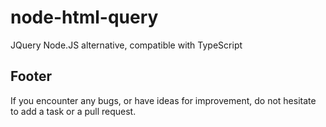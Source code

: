 # node-html-query

JQuery Node.JS alternative, compatible with TypeScript

## Footer

If you encounter any bugs, or have ideas for improvement, do not hesitate to add a task or a pull request.
